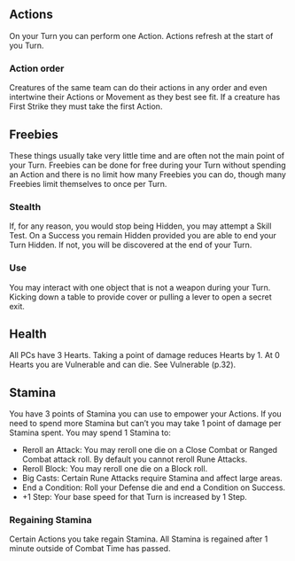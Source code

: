 ## Actions 

On your Turn you can perform one Action. Actions refresh at the start of you Turn.

### Action order

Creatures of  the same team can do their actions in any order and even intertwine their Actions or Movement as they best see fit. If a creature has First Strike they must take the first Action.

## Freebies

These things usually take very little time and are often not the main point of your Turn. Freebies can be done for free during your Turn without spending an Action and there is no limit how many Freebies you can do, though many Freebies limit themselves to once per Turn.

### Stealth

If, for any reason, you would stop being Hidden, you may attempt a Skill Test. On a Success you remain Hidden provided you are able to end your Turn Hidden. If not, you will be discovered at the end of your Turn.

### Use

You may interact with one object that is not a weapon during your Turn. Kicking down a table to provide cover or pulling a lever to open a secret exit.

## Health

All PCs have 3 Hearts. Taking a point of damage reduces Hearts by 1. At 0 Hearts you are Vulnerable and can die. See Vulnerable (p.32).

## Stamina

You have 3 points of Stamina you can use to empower your Actions. If you need to spend more Stamina but can’t you may take 1 point of damage per Stamina spent.
You may spend 1 Stamina to:
- Reroll an Attack: You may reroll one die on a Close Combat or Ranged Combat attack roll. By default you cannot reroll Rune Attacks.
- Reroll Block: You may reroll one die on a Block roll.
- Big Casts: Certain Rune Attacks require Stamina and affect large areas.
- End a Condition: Roll your Defense die and end a Condition on Success.
- +1 Step: Your base speed for that Turn is increased by 1 Step.

### Regaining Stamina

Certain Actions you take regain Stamina. All Stamina is regained after 1 minute outside of Combat Time has passed.